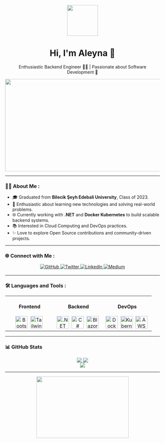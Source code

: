 <div align="center">
  <img src="https://media.giphy.com/media/NgurY1o4z080Jfoyzw/giphy.gif" width="100"/>
  <h1>Hi, I'm Aleyna 👋</h1>
  <p>Enthusiastic Backend Engineer 👩‍💻 | Passionate about Software Development 🚀</p>
</div>

<div align="center">
  <img src="https://media.giphy.com/media/L1R1tvI9svkIWwpVYr/giphy.gif" width="600" height="300"/>
</div>

---

### :woman_technologist: About Me :
- 🎓 Graduated from **Bilecik Şeyh Edebali University**, Class of 2023.
- 🌟 Enthusiastic about learning new technologies and solving real-world problems.
- 🌐 Currently working with **.NET** and **Docker Kubernetes** to build scalable backend systems.
- 📚 Interested in Cloud Computing and DevOps practices.
- ✨ Love to explore Open Source contributions and community-driven projects.

---

### 🌐 Connect with Me :
<div align="center">
  <a href="https://github.com/AleynaaCelik" target="_blank">
    <img src="https://img.shields.io/badge/github-%2324292e.svg?&style=for-the-badge&logo=github&logoColor=white" alt="GitHub" style="margin-bottom: 5px;" />
  </a>
  <a href="https://twitter.com/aleynae97397726" target="_blank">
    <img src="https://img.shields.io/badge/twitter-%2300acee.svg?&style=for-the-badge&logo=twitter&logoColor=white" alt="Twitter" style="margin-bottom: 5px;" />
  </a>
  <a href="https://linkedin.com/in/aleyna-çelik" target="_blank">
    <img src="https://img.shields.io/badge/linkedin-%231E77B5.svg?&style=for-the-badge&logo=linkedin&logoColor=white" alt="LinkedIn" style="margin-bottom: 5px;" />
  </a>
  <a href="https://medium.com/@AleynaaCelik" target="_blank">
    <img src="https://img.shields.io/badge/medium-%23292929.svg?&style=for-the-badge&logo=medium&logoColor=white" alt="Medium" style="margin-bottom: 5px;" />
  </a>  
</div>

---

### :hammer_and_wrench: Languages and Tools :

<table align="center" width="100%">
  <tr>
    <td align="center" width="33%">
      <h4>Frontend</h4>
      <div align="center">
        <img src="https://profilinator.rishav.dev/skills-assets/bootstrap-plain.svg" title="Bootstrap" alt="Bootstrap" width="40" height="40"/>&nbsp;
        <img src="https://profilinator.rishav.dev/skills-assets/tailwindcss.svg" title="Tailwind CSS" alt="Tailwind CSS" width="40" height="40"/>&nbsp;
      </div>
    </td>
    <td align="center" width="33%">
      <h4>Backend</h4>
      <div align="center">
        <img src="https://profilinator.rishav.dev/skills-assets/dotnetcore.svg" title=".NET" alt=".NET" width="40" height="40"/>&nbsp;
        <img src="https://profilinator.rishav.dev/skills-assets/csharp-original.svg" title="C#" alt="C#" width="40" height="40"/>&nbsp;
        <img src="https://profilinator.rishav.dev/skills-assets/blazor.png" title="Blazor" alt="Blazor" width="40" height="40"/>&nbsp;
      </div>
    </td>
    <td align="center" width="33%">
      <h4>DevOps</h4>
      <div align="center">
        <img src="https://profilinator.rishav.dev/skills-assets/docker-original-wordmark.svg" title="Docker" alt="Docker" width="40" height="40"/>&nbsp;
        <img src="https://profilinator.rishav.dev/skills-assets/kubernetes-icon.svg" title="Kubernetes" alt="Kubernetes" width="40" height="40"/>&nbsp;
        <img src="https://profilinator.rishav.dev/skills-assets/amazonwebservices-original-wordmark.svg" title="AWS" alt="AWS" width="40" height="40"/>&nbsp;
      </div>
    </td>
  </tr>
</table>

---

### 📊 GitHub Stats
<div align="center">
  <img src="https://github-readme-stats.vercel.app/api?username=AleynaaCelik&count_private=true&show_icons=true&theme=tokyonight" align="center" />
  <img src="https://github-readme-stats.vercel.app/api/top-langs/?username=AleynaaCelik&layout=compact&theme=tokyonight" align="center" />
</div>

<div align="center">
  <img src="https://komarev.com/ghpvc/?username=AleynaaCelik&&style=flat-square" align="center" />
</div>

---


<div align="center">
  <img src="https://media.giphy.com/media/xT9IgzoKnwFNmISR8I/giphy.gif" width="300" height="200"/>
</div>

